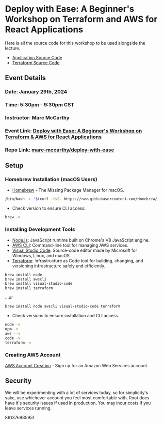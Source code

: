 # Deploy with Ease: A Beginner's Workshop on Terraform and AWS for React Applications

Here is all the source code for this workshop to be used alongside the lecture.

- [Application Source Code](./useragent)
- [Terraform Source Code](./terraform)

## Event Details

### Date: January 29th, 2024

### Time: 5:30pm - 9:30pm CST

### Instructor: Marc McCarthy

### Event Link: [Deploy with Ease: A Beginner's Workshop on Terraform & AWS for React Applications](https://www.eventbrite.com/e/deploy-with-ease-beginners-workshop-on-terraform-aws-for-react-websites-tickets-793500520417)

### Repo Link: [marc-mccarthy/deploy-with-ease](https://github.com/marc-mccarthy/deploy-with-ease)

## Setup

### Homebrew Installation (macOS Users)

- [Homebrew](https://brew.sh/) - The Missing Package Manager for macOS.

```zsh
/bin/bash -c "$(curl -fsSL https://raw.githubusercontent.com/Homebrew/install/HEAD/install.sh)"
```

- Check version to ensure CLI access:

```zsh
brew -v
```

### Installing Development Tools

- [Node.js](https://nodejs.org/): JavaScript runtime built on Chrome's V8 JavaScript engine.
- [AWS CLI](https://aws.amazon.com/cli/): Command-line tool for managing AWS services.
- [Visual Studio Code](https://code.visualstudio.com/): Source-code editor made by Microsoft for Windows, Linux, and macOS.
- [Terraform](https://www.terraform.io/downloads.html): Infrastructure as Code tool for building, changing, and versioning infrastructure safely and efficiently.
  
```zsh
brew install node
brew install awscli
brew install visual-studio-code
brew install terraform
```

...or

```zsh
brew install node awscli visual-studio-code terraform
```

- Check versions to ensure installation and CLI access.

```zsh
node -v
npm -v
aws --v
code -v
terraform -v
```

### Creating AWS Account

[AWS Account Creation](https://portal.aws.amazon.com/billing/signup) - Sign up for an Amazon Web Services account.

## Security

We will be experimenting with a lot of services today, so for simplicity's sake, use whichever account you feel most comfortable with. Root does have it's security issues if used in production. You may incur costs if you leave services running.


891376935951